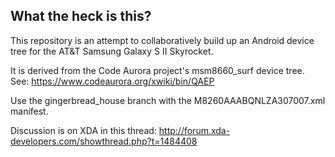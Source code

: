 What the heck is this?
----------------------
This repository is an attempt to collaboratively build up an Android device tree for the AT&T Samsung Galaxy S II Skyrocket.

It is derived from the Code Aurora project's msm8660_surf device tree.  See: https://www.codeaurora.org/xwiki/bin/QAEP

Use the gingerbread_house branch with the M8260AAABQNLZA307007.xml manifest.

Discussion is on XDA in this thread: http://forum.xda-developers.com/showthread.php?t=1484408

